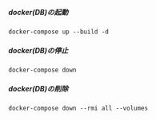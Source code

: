 ##### docker(DB)の起動

```
docker-compose up --build -d
```

##### docker(DB)の停止

```
docker-compose down
```

##### docker(DB)の削除

```
docker-compose down --rmi all --volumes
```
